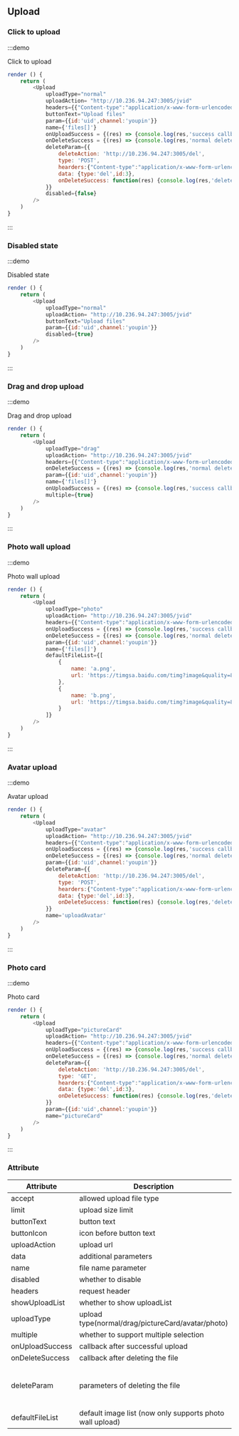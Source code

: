 ## Upload 


### Click to upload

:::demo

Click to upload

```js
render () {
	return (
		<Upload
			uploadType="normal"
			uploadAction= "http://10.236.94.247:3005/jvid"
			headers={{"Content-type":"application/x-www-form-urlencoded",name: 'mi'}}
			buttonText="Upload files"
			param={{id:'uid',channel:'youpin'}}
			name={'files[]'}
			onUploadSuccess = {(res) => {console.log(res,'success callback')}}
			onDeleteSuccess = {(res) => {console.log(res,'normal delete callback')}}
			deleteParam={{
				deleteAction: 'http://10.236.94.247:3005/del',
				type: 'POST',
				hearders:{"Content-type":"application/x-www-form-urlencoded",name: 'mi'},
				data: {type:'del',id:3},
				onDeleteSuccess: function(res) {console.log(res,'delete callback')}
			}}
			disabled={false}
		/>
	)
}
```
:::


### Disabled state

:::demo


Disabled state

```js
render () {
	return (
		<Upload
			uploadType="normal"
			uploadAction= "http://10.236.94.247:3005/jvid"
			buttonText="Upload files"
			param={{id:'uid',channel:'youpin'}}
			disabled={true}
		/>
	)
}
```
:::


### Drag and drop upload

:::demo

Drag and drop upload

```js
render () {
	return (
		<Upload
			uploadType="drag"
			uploadAction= "http://10.236.94.247:3005/jvid"
			headers={{"Content-type":"application/x-www-form-urlencoded",name: 'mi'}}
			onDeleteSuccess = {(res) => {console.log(res,'normal delete callback')}}
			param={{id:'uid',channel:'youpin'}}
			name={'files[]'}
			onUploadSuccess = {(res) => {console.log(res,'success callback')}}
			multiple={true}
		/>
	)
}
```
:::


### Photo wall upload

:::demo

Photo wall upload

```js
render () {
	return (
		<Upload
			uploadType="photo"
			uploadAction= "http://10.236.94.247:3005/jvid"
			headers={{"Content-type":"application/x-www-form-urlencoded",name: 'mi'}}
			onUploadSuccess = {(res) => {console.log(res,'success callback')}}
			onDeleteSuccess = {(res) => {console.log(res,'normal delete callback')}}
			param={{id:'uid',channel:'youpin'}}
			name={'files[]'}
			defaultFileList={[
				{
					name: 'a.png',
					url: 'https://timgsa.baidu.com/timg?image&quality=80&size=b9999_10000&sec=1528693612926&di=d93c60813466295d3a5189dafc960093&imgtype=0&src=http%3A%2F%2Fpic1.5442.com%2F2015%2F0604%2F10%2F09.jpg'
				},
				{
					name: 'b.png',
					url: 'https://timgsa.baidu.com/timg?image&quality=80&size=b9999_10000&sec=1528693593598&di=d26eeb830f40abb2664c04d0392f8ee1&imgtype=0&src=http%3A%2F%2Fimg.pconline.com.cn%2Fimages%2Fupload%2Fupc%2Ftx%2Fphotoblog%2F1108%2F19%2Fc1%2F8697694_8697694_1313719805021.jpg'
				}
			]}
		/>
	)
}
```
:::


### Avatar upload

:::demo

Avatar upload

```js
render () {
	return (
		<Upload
			uploadType="avatar"
			uploadAction= "http://10.236.94.247:3005/jvid"
			headers={{"Content-type":"application/x-www-form-urlencoded",name: 'mi'}}
			onUploadSuccess = {(res) => {console.log(res,'success callback')}}
			onDeleteSuccess = {(res) => {console.log(res,'normal delete callback')}}
			param={{id:'uid',channel:'youpin'}}
			deleteParam={{
				deleteAction: 'http://10.236.94.247:3005/del',
				type: 'POST',
				hearders:{"Content-type":"application/x-www-form-urlencoded",name: 'mi'},
				data: {type:'del',id:3},
				onDeleteSuccess: function(res) {console.log(res,'delete callback')}
			}}
			name='uploadAvatar'
		/>
	)
}
```
:::


### Photo card

:::demo

Photo card

```js
render () {
	return (
		<Upload
			uploadType="pictureCard"
			uploadAction= "http://10.236.94.247:3005/jvid"
			headers={{"Content-type":"application/x-www-form-urlencoded",name: 'mi'}}
			onUploadSuccess = {(res) => {console.log(res,'success callback')}}
			onDeleteSuccess = {(res) => {console.log(res,'normal delete callback')}}
			deleteParam={{
				deleteAction: 'http://10.236.94.247:3005/del',
				type: 'GET',
				hearders:{"Content-type":"application/x-www-form-urlencoded",name: 'mi'},
				data: {type:'del',id:3},
				onDeleteSuccess: function(res) {console.log(res,'delete callback')}
			}}
			param={{id:'uid',channel:'youpin'}}
			name="pictureCard"
		/>
	)
}
```
:::


### Attribute

|Attribute|Description|Type|Options|Default|
|-----|---|----|----|----|
|accept|allowed upload file type|string|-|-|
|limit|upload size limit|double|-|-|
|buttonText|button text|string|-|upload|
|buttonIcon|icon before button text|string|-|upload|
|uploadAction|upload url|string|-|-|
|data|additional parameters|object|-|-|
|name|file name parameter|string|-|file|
|disabled|whether to disable|boolean|-|false|
|headers|request header|object|-|-|
|showUploadList|whether to show uploadList|boolean|-|true|
|uploadType|upload type(normal/drag/pictureCard/avatar/photo)|string|-|normal|
|multiple|whether to support multiple selection|boolean|-|false|
|onUploadSuccess|callback after successful upload|function|-|-|
|onDeleteSuccess|callback after deleting the file|function|-|-|
|deleteParam|parameters of deleting the file |object(deleteAction，type，data，headers，onDeleteSuccess)|-|-|
|defaultFileList|default image list (now only supports photo wall upload)|array[object],name,url|-|-|
